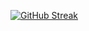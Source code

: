 [![GitHub Streak](https://streak-stats.demolab.com?user=sppqq&theme=dark&hide_border=true)](https://sppq.site/)
